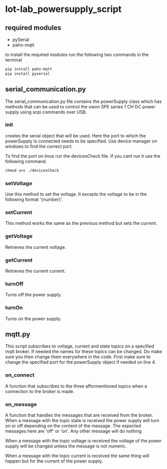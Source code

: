 # Iot-lab_powersupply_script

## required modules

- pySerial
- paho-mqtt

to install the required modules run the following two commands in the terminal

```txt
pip install paho-mqtt
pip install pyserial
```

## serial_communication.py

The serial_communication.py file contains the powerSupply class which has methods that can be used to control the owon SPE series 1 CH DC power supply using scpi commands over USB.

### __init__

creates the serial object that will be used. Here the port to which the powerSupply is connected needs to be specified.
Use device manager on windows to find the correct port.

To find the port on linux run the devicesCheck file.
If you cant run it use the following command.

```txt
chmod u+x ./devicesCheck
```

### setVoltage

Use this method to set the voltage. It excepts the voltage to be in the following format '{number}'.

### setCurrent

This method works the same as the previous method but sets the current.

### getVoltage

Retrieves the current voltage.

### getCurrent

Retrieves the current current.

### turnOff

Turns off the power supply.

### turnOn

Turns on the power supply.

## mqtt.py

This script subscribes to voltage, current and state topics on a specified mqtt broker. If needed the names for these topics can be changed. Do make sure you then change them everywhere in the code.
First make sure to change the specified port for the powerSupply object if needed on line 4.

### on_connect

A function that subscribes to the three afformentioned topics when a connection to the broker is made.

### on_message

A function that handles the messages that are received from the broker.
When a message with the topic state is received the power supply will turn on or off depending on the content of the message.
The expected messages here are 'off' or 'on'. Any other message will do nothing

When a message with the topic voltage is received the voltage of the power supply will be changed unless the message is not numeric.

When a message with the topic current is received the same thing will happen but for the current of the power supply.